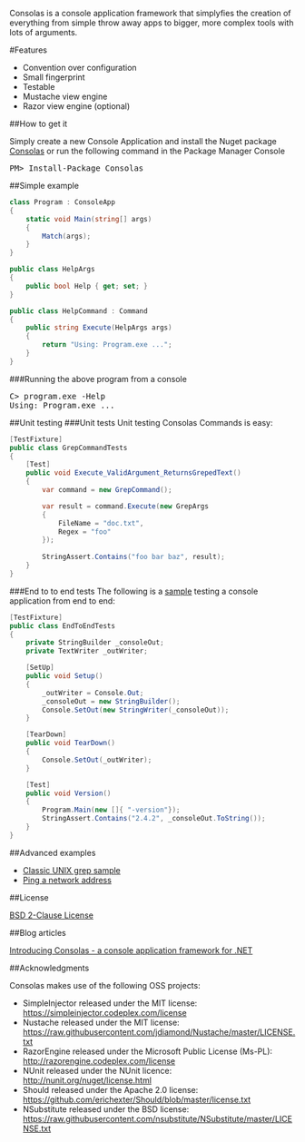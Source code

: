 Consolas is a console application framework that simplyfies the creation of everything from simple throw away apps to bigger, more complex tools with lots of arguments.

#Features
- Convention over configuration
- Small fingerprint
- Testable
- Mustache view engine
- Razor view engine (optional)

##How to get it

Simply create a new Console Application and install the Nuget package [Consolas](https://www.nuget.org/packages/Consolas/) or run the following command in the Package Manager Console

<pre>
PM> Install-Package Consolas
</pre>

##Simple example

```csharp
class Program : ConsoleApp
{
    static void Main(string[] args)
    {
        Match(args);
    }
}

public class HelpArgs
{
    public bool Help { get; set; }
}

public class HelpCommand : Command
{
    public string Execute(HelpArgs args)
    {
        return "Using: Program.exe ...";
    }
}
```

###Running the above program from a console

<pre>
C> program.exe -Help
Using: Program.exe ...
</pre>

##Unit testing
###Unit tests
Unit testing Consolas Commands is easy:
```csharp
[TestFixture]
public class GrepCommandTests
{
    [Test]
    public void Execute_ValidArgument_ReturnsGrepedText()
    {
        var command = new GrepCommand();

        var result = command.Execute(new GrepArgs
        {
            FileName = "doc.txt",
            Regex = "foo"
        });
         
        StringAssert.Contains("foo bar baz", result);
    }
}
```

###End to to end tests
The following is a [sample](https://github.com/rickardn/Consolas/blob/master/Source/UnitTests/Samples/Samples.Grep.Tests/EndToEndTests.cs) testing a console application from end to end:

```csharp
[TestFixture]
public class EndToEndTests
{
    private StringBuilder _consoleOut;
    private TextWriter _outWriter;

    [SetUp]
    public void Setup()
    {
        _outWriter = Console.Out;
        _consoleOut = new StringBuilder();
        Console.SetOut(new StringWriter(_consoleOut));
    }

    [TearDown]
    public void TearDown()
    {
        Console.SetOut(_outWriter);
    }

    [Test]
    public void Version()
    {
        Program.Main(new []{ "-version"});
        StringAssert.Contains("2.4.2", _consoleOut.ToString());
    }
}
```


##Advanced examples
- [Classic UNIX grep sample](https://github.com/rickardn/Consolas/tree/master/Source/Samples/Samples.Grep)
- [Ping a network address](https://github.com/rickardn/Consolas/tree/master/Source/Samples/Samples.Ping)

##License

[BSD 2-Clause License](https://github.com/rickardn/Consolas/blob/master/LICENCE.md)

##Blog articles

[Introducing Consolas - a console application framework for .NET](http://www.rickardnilsson.net/?tag=/consolas)

##Acknowledgments

Consolas makes use of the following OSS projects:

- SimpleInjector released under the MIT license: https://simpleinjector.codeplex.com/license
- Nustache released under the MIT license: https://raw.githubusercontent.com/jdiamond/Nustache/master/LICENSE.txt
- RazorEngine released under the Microsoft Public License (Ms-PL): http://razorengine.codeplex.com/license
- NUnit released under the NUnit licence: http://nunit.org/nuget/license.html
- Should released under the Apache 2.0 license: https://github.com/erichexter/Should/blob/master/license.txt
- NSubstitute released under the BSD license: https://raw.githubusercontent.com/nsubstitute/NSubstitute/master/LICENSE.txt